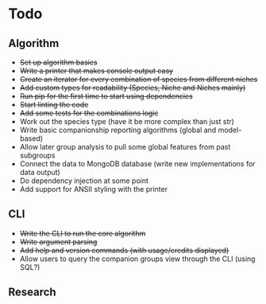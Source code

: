 # Todo

## Algorithm
- ~~Set up algorithm basics~~
- ~~Write a printer that makes console output easy~~
- ~~Create an iterator for every combination of species from different niches~~
- ~~Add custom types for readability (Species, Niche and Niches mainly)~~
- ~~Run pip for the first time to start using dependencies~~
- ~~Start linting the code~~
- ~~Add some tests for the combinations logic~~
- Work out the species type (have it be more complex than just str)
- Write basic companionship reporting algorithms (global and model-based)
- Allow later group analysis to pull some global features from past subgroups
- Connect the data to MongoDB database (write new implementations for data output)
- Do dependency injection at some point
- Add support for ANSII styling with the printer

## CLI
- ~~Write the CLI to run the core algorithm~~
- ~~Write argument parsing~~
- ~~Add help and version commands (with usage/credits displayed)~~
- Allow users to query the companion groups view through the CLI (using SQL?)

## Research